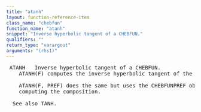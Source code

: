 ```yaml
---
title: "atanh"
layout: function-reference-item
class_name: "chebfun"
function_name: "atanh"
snippet: "Inverse hyperbolic tangent of a CHEBFUN."
qualifiers: ""
return_type: "varargout"
arguments: "(rhs1)"
---
```


<pre class="help-text"> ATANH   Inverse hyperbolic tangent of a CHEBFUN.
    ATANH(F) computes the inverse hyperbolic tangent of the CHEBFUN F.
 
    ATANH(F, PREF) does the same but uses the CHEBFUNPREF object PREF when
    computing the composition.
 
  See also TANH.
</pre>
